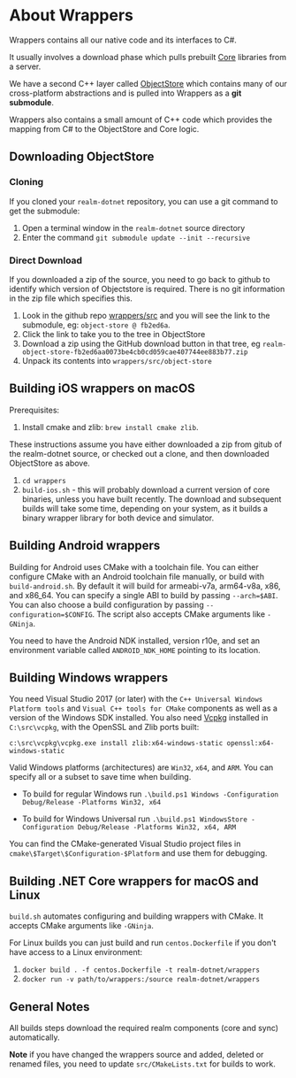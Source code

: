 About Wrappers
==============

Wrappers contains all our native code and its interfaces to C#.

It usually involves a download phase which pulls prebuilt [Core](https://github.com/realm/realm-core) libraries from a server.

We have a second C++ layer called [ObjectStore](https://github.com/realm/realm-object-store/)
which contains many of our cross-platform abstractions and is pulled into Wrappers as a **git submodule**.

Wrappers also contains a small amount of C++ code which provides the mapping from C# to the ObjectStore and Core logic.

Downloading ObjectStore
-----------------------

### Cloning

If you cloned your `realm-dotnet` repository, you can use a git command to get the submodule:

1. Open a terminal window in the `realm-dotnet` source directory
1. Enter the command `git submodule update --init --recursive`


### Direct Download

If you downloaded a zip of the source, you need to go back to github to identify which version of Objectstore is required. There is no git information in the zip file which specifies this.

1. Look in the github repo [wrappers/src](https://github.com/realm/realm-dotnet/tree/master/wrappers/src) and you will see the link to the submodule, eg: `object-store @ fb2ed6a`.
1. Click the link to take you to the tree in ObjectStore
1. Download a zip using the GitHub download button in that tree, eg `realm-object-store-fb2ed6aa0073be4cb0cd059cae407744ee883b77.zip`
1. Unpack its contents into `wrappers/src/object-store`

Building iOS wrappers on macOS
------------------------------------------

Prerequisites:
1. Install cmake and zlib: `brew install cmake zlib`.

These instructions assume you have either downloaded a zip from gitub of the realm-dotnet source, or checked out a clone, and then downloaded ObjectStore as above.

1. `cd wrappers`
1. `build-ios.sh` - this will probably download a current version of core binaries, unless you have built recently. The download and subsequent builds will take some time, depending on your system, as it builds a binary wrapper library for both device and simulator.

Building Android wrappers
-------------

Building for Android uses CMake with a toolchain file. You can either configure CMake with an Android toolchain file manually, or build with `build-android.sh`. By default it will build for armeabi-v7a, arm64-v8a, x86, and x86_64. You can specify a single ABI to build by passing `--arch=$ABI`. You can also choose a build configuration by passing `--configuration=$CONFIG`. The script also accepts CMake arguments like `-GNinja`.

You need to have the Android NDK installed, version r10e, and set an environment variable called `ANDROID_NDK_HOME` pointing to its location.

Building Windows wrappers
-------------

You need Visual Studio 2017 (or later) with the `C++ Universal Windows Platform tools` and `Visual C++ tools for CMake` components as well as a version of the Windows SDK installed.
You also need [Vcpkg](https://github.com/Microsoft/vcpkg) installed in `C:\src\vcpkg`, with the OpenSSL and Zlib ports built:
```
c:\src\vcpkg\vcpkg.exe install zlib:x64-windows-static openssl:x64-windows-static
```
Valid Windows platforms (architectures) are `Win32`, `x64`, and `ARM`. You can specify all or a subset to save time when building.

* To build for regular Windows run `.\build.ps1 Windows -Configuration Debug/Release -Platforms Win32, x64`

* To build for Windows Universal run `.\build.ps1 WindowsStore -Configuration Debug/Release -Platforms Win32, x64, ARM`

You can find the CMake-generated Visual Studio project files in `cmake\$Target\$Configuration-$Platform` and use them for debugging.

Building .NET Core wrappers for macOS and Linux
-------------

`build.sh` automates configuring and building wrappers with CMake. It accepts CMake arguments like `-GNinja`.

For Linux builds you can just build and run `centos.Dockerfile` if you don't have access to a Linux environment:

1. `docker build . -f centos.Dockerfile -t realm-dotnet/wrappers`
1. `docker run -v path/to/wrappers:/source realm-dotnet/wrappers`

General Notes
-------------
All builds steps download the required realm components (core and sync) automatically.

**Note** if you have changed the wrappers source and added, deleted or renamed files, you need to update `src/CMakeLists.txt` for builds to work.


